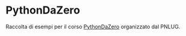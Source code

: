 # PythonDaZero

Raccolta di esempi per il corso [PythonDaZero](http://wiki.pnlug.it/index.php?title=Corsi_Python0_2016) organizzato dal PNLUG.


